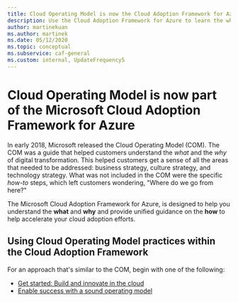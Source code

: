 ```yaml
---
title: Cloud Operating Model is now the Cloud Adoption Framework for Azure
description: Use the Cloud Adoption Framework for Azure to learn the what, why, and how of accelerating your cloud adoption.
author: martinekuan
ms.author: martinek
ms.date: 05/12/2020
ms.topic: conceptual
ms.subservice: caf-general
ms.custom: internal, UpdateFrequency5
---
```


<!-- docutune:ignore "Cloud Operating Model" -->

# Cloud Operating Model is now part of the Microsoft Cloud Adoption Framework for Azure

In early 2018, Microsoft released the Cloud Operating Model (COM). The COM was a guide that helped customers understand the *what* and the *why* of digital transformation. This helped customers get a sense of all the areas that needed to be addressed: business strategy, culture strategy, and technology strategy. What was not included in the COM were the specific *how-to* steps, which left customers wondering, "Where do we go from here?"

The Microsoft Cloud Adoption Framework for Azure, is designed to help you understand the **what** and **why** and provide unified guidance on the **how** to help accelerate your cloud adoption efforts.

## Using Cloud Operating Model practices within the Cloud Adoption Framework

For an approach that's similar to the COM, begin with one of the following:

- [Get started: Build and innovate in the cloud](../get-started/innovate.md)
- [Enable success with a sound operating model](../get-started/enable.md)
